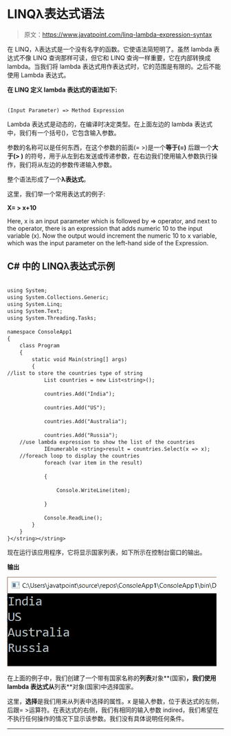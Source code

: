 # LINQλ表达式语法

> 原文：<https://www.javatpoint.com/linq-lambda-expression-syntax>

在 LINQ，λ表达式是一个没有名字的函数。它使语法简短明了。虽然 lambda 表达式不像 LINQ 查询那样可读，但它和 LINQ 查询一样重要，它在内部转换成 lambda。当我们将 lambda 表达式用作表达式时，它的范围是有限的。之后不能使用 Lambda 表达式。

**在 LINQ 定义 lambda 表达式的语法如下:**

```

(Input Parameter) => Method Expression

```

Lambda 表达式是动态的，在编译时决定类型。在上面左边的 lambda 表达式中，我们有一个括号()，它包含输入参数。

参数的名称可以是任何东西，在这个参数的前面(= >)是一个**等于(=)** 后跟一个**大于(> )** 的符号，用于从左到右发送或传递参数，在右边我们使用输入参数执行操作，我们将从左边的参数传递输入参数。

整个语法形成了一个**λ表达式**。

这里，我们举一个常用表达式的例子:

**X= > x+10**

Here, x is an input parameter which is followed by => operator, and next to the operator, there is an expression that adds numeric 10 to the input variable (x). Now the output would increment the numeric 10 to x variable, which was the input parameter on the left-hand side of the Expression.

## C# 中的 LINQλ表达式示例

```

using System;
using System.Collections.Generic;
using System.Linq;
using System.Text;
using System.Threading.Tasks;

namespace ConsoleApp1
{
    class Program
    {
        static void Main(string[] args)
        {
//list to store the countries type of string
            List countries = new List<string>();

            countries.Add("India");

            countries.Add("US");

            countries.Add("Australia");

            countries.Add("Russia");
    //use lambda expression to show the list of the countries
            IEnumerable <string>result = countries.Select(x => x);
    //foreach loop to display the countries
            foreach (var item in the result) 

            {

                Console.WriteLine(item);

            }

            Console.ReadLine();
        }
    }
}</string></string> 
```

现在运行该应用程序，它将显示国家列表，如下所示在控制台窗口的输出。

**输出**

![LINQ Lambda Expression Syntax](img/527f8886d03b15647802a6e31ce51eee.png)

在上面的例子中，我们创建了一个带有国家名称的**列表**对象**(国家)**，我们使用 lambda 表达式从**列表**对象(国家)中选择国家。

这里，**选择**是我们用来从列表中选择的属性。x 是输入参数，位于表达式的左侧，后跟= >运算符。在表达式的右侧，我们有相同的输入参数 indired，我们希望在不执行任何操作的情况下显示该参数。我们没有具体说明任何条件。

* * *